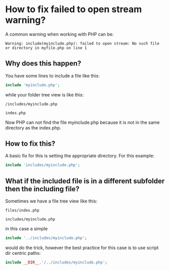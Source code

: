 # How to fix failed to open stream warning?

A common warning when working with PHP can be:

```
Warning: include(myinclude.php): failed to open stream: No such file or directory in myfile.php on line 1
```

## Why does this happen?

You have some lines to include a file like this:

```php
include 'myinclude.php';
```

while your folder tree view is like this:

```
/includes/myinclude.php

index.php
```

Now PHP can not find the file myinclude.php because it is not in the same directory as the index.php.

## How to fix this?

A basic fix for this is setting the appropriate directory. For this example:

```php
include 'includes/myinclude.php';
```

## What if the included file is in a different subfolder then the including file?

Sometimes we have a file tree view like this:

```
files/index.php

includes/myinclude.php
```

in this case a simple

```php
include '../includes/myinclude.php';
```
would do the trick, however the best practice for this case is to use script dir centric paths:

```php
include __DIR__.'/../includes/myinclude.php';
```
